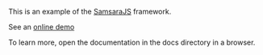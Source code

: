 This is an example of the [SamsaraJS](https://github.com/dmvaldman/samsara) framework.

See an [online demo](http://samsara-navigation-controller.s3-website-us-west-2.amazonaws.com/)

To learn more, open the documentation in the docs directory in a browser.